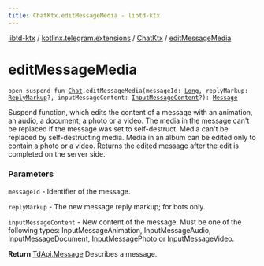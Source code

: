 ```yaml
---
title: ChatKtx.editMessageMedia - libtd-ktx
---
```


[libtd-ktx](../../index.html) / [kotlinx.telegram.extensions](../index.html) / [ChatKtx](index.html) / [editMessageMedia](./edit-message-media.html)

# editMessageMedia

`open suspend fun `[`Chat`](https://tdlibx.github.io/td/docs/org/drinkless/td/libcore/telegram/TdApi.Chat.html)`.editMessageMedia(messageId: `[`Long`](https://kotlinlang.org/api/latest/jvm/stdlib/kotlin/-long/index.html)`, replyMarkup: `[`ReplyMarkup`](https://tdlibx.github.io/td/docs/org/drinkless/td/libcore/telegram/TdApi.ReplyMarkup.html)`?, inputMessageContent: `[`InputMessageContent`](https://tdlibx.github.io/td/docs/org/drinkless/td/libcore/telegram/TdApi.InputMessageContent.html)`?): `[`Message`](https://tdlibx.github.io/td/docs/org/drinkless/td/libcore/telegram/TdApi.Message.html)

Suspend function, which edits the content of a message with an animation, an audio, a document,
a photo or a video. The media in the message can't be replaced if the message was set to
self-destruct. Media can't be replaced by self-destructing media. Media in an album can be edited
only to contain a photo or a video. Returns the edited message after the edit is completed on the
server side.

### Parameters

`messageId` - Identifier of the message.

`replyMarkup` - The new message reply markup; for bots only.

`inputMessageContent` - New content of the message. Must be one of the following types:
InputMessageAnimation, InputMessageAudio, InputMessageDocument, InputMessagePhoto or
InputMessageVideo.

**Return**
[TdApi.Message](https://tdlibx.github.io/td/docs/org/drinkless/td/libcore/telegram/TdApi.Message.html) Describes a message.

